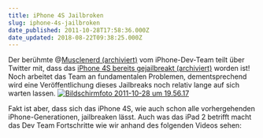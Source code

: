 ```yaml
---
title: iPhone 4S Jailbroken
slug: iphone-4s-jailbroken
date_published: 2011-10-28T17:58:36.000Z
date_updated: 2018-08-22T09:38:25.000Z
---
```


Der berühmte @[Musclenerd (archiviert)](http://web.archive.org/web/20250905043545/https://twitter.com/) vom iPhone-Dev-Team teilt über Twitter mit, dass das [iPhone 4S bereits gejailbreakt (archiviert)](http://web.archive.org/web/20250905043545/https://twitter.com/) worden ist! Noch arbeitet das Team an fundamentalen Problemen, dementsprechend wird eine Veröffentlichung dieses Jailbreaks noch relativ lange auf sich warten lassen.
[![Bildschirmfoto 2011-10-28 um 19.56.17](//picdump.thafaker.de/2011/10/Bildschirmfoto-2011-10-28-um-19.56.17.png)](http://picdump.thafaker.de/2011/10/Bildschirmfoto-2011-10-28-um-19.56.17.png)

Fakt ist aber, dass sich das iPhone 4S, wie auch schon alle vorhergehenden iPhone-Generationen, jailbreaken lässt. Auch was das iPad 2 betrifft macht das Dev Team Fortschritte wie wir anhand des folgenden Videos sehen:
